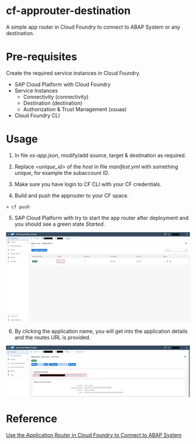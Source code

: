 
# cf-approuter-destination

A simple app router in Cloud Foundry to connect to ABAP System or any destination.

# Pre-requisites

Create the required service instances in Cloud Foundry.

 - SAP Cloud Platform with Cloud Foundry
 - Service Instances
	 - Connectivity (connectivity)
	 - Destination (destination)
	 - Authorization & Trust Management (xsuaa)
 - Cloud Foundry CLI

# Usage

1. In file *xs-app.json*, modify/add source, target & destination as required.

2. Replace *<unique_id>* of the *host* in file *manifest.yml* with something unique, for example the subaccount ID.

3. Make sure you have login to CF CLI with your CF credentials.

4. Build and push the approuter to your CF space.

```
> cf push
```

5. SAP Cloud Platform with try to start the app router after deployment and you should see a green state *Started*.

![](/images/01.png)

6. By clicking the application name, you will get into the application details and the routes URL is provided.

![](/images/02.png)

# Reference
[Use the Application Router in Cloud Foundry to Connect to ABAP System](https://developers.sap.com/tutorials/cp-connectivity-consume-odata-service-approuter.html)